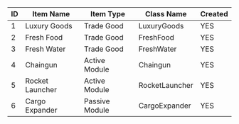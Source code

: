 | ID | Item Name | Item Type | Class Name | Created |
| ---  | ---     | ---       | ---        | ---     |
| 1    | Luxury Goods | Trade Good | LuxuryGoods | YES
| 2    | Fresh Food   | Trade Good | FreshFood   | YES
| 3    | Fresh Water  | Trade Good | FreshWater  | YES
| 4    | Chaingun     | Active Module | Chaingun | YES
| 5    | Rocket Launcher | Active Module | RocketLauncher | YES
| 6    | Cargo Expander | Passive Module | CargoExpander | YES